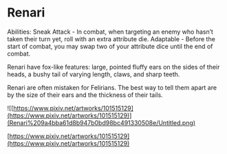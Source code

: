 # Renari

Abilities: Sneak Attack - In combat, when targeting an enemy who hasn’t taken their turn yet, roll with an extra attribute die.
Adaptable - Before the start of combat, you may swap two of your attribute dice until the end of combat.

Renari have fox-like features: large, pointed fluffy ears on the sides of their heads, a bushy tail of varying length, claws, and sharp teeth.

Renari are often mistaken for Felirians. The best way to tell them apart are by the size of their ears and the thickness of their tails.

![[https://www.pixiv.net/artworks/101515129](https://www.pixiv.net/artworks/101515129)](Renari%209a4bba61d8b947b0bd98bc491330508e/Untitled.png)

[https://www.pixiv.net/artworks/101515129](https://www.pixiv.net/artworks/101515129)